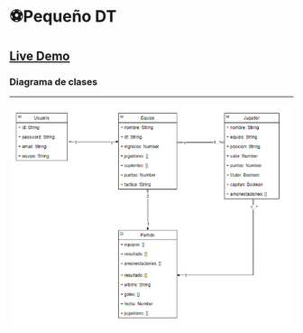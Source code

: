 # ⚽Pequeño DT

## [Live Demo](https://nachokai.github.io/granDT/)

### Diagrama de clases

---

![Diagrama](https://raw.githubusercontent.com/NachoKai/granDT/gh-pages/img/diagrama.png)
